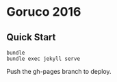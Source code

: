 # Goruco 2016

## Quick Start

```
bundle
bundle exec jekyll serve
```

Push the gh-pages branch to deploy.
